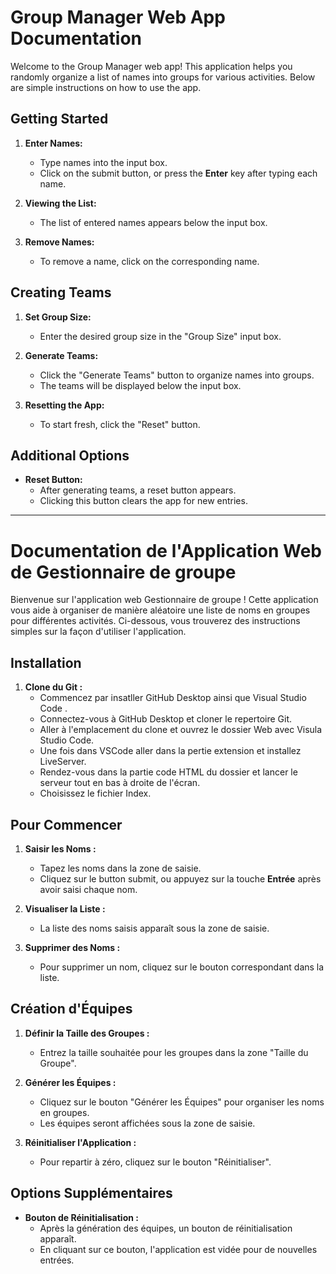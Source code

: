 # Group Manager Web App Documentation

Welcome to the Group Manager web app! This application helps you randomly organize a list of names into groups for various activities. Below are simple instructions on how to use the app.

## Getting Started

1. **Enter Names:**
   - Type names into the input box.
   - Click on the submit button, or press the **Enter** key after typing each name.

2. **Viewing the List:**
   - The list of entered names appears below the input box.

3. **Remove Names:**
   - To remove a name, click on the corresponding name.

## Creating Teams

1. **Set Group Size:**
   - Enter the desired group size in the "Group Size" input box.

2. **Generate Teams:**
   - Click the "Generate Teams" button to organize names into groups.
   - The teams will be displayed below the input box.

3. **Resetting the App:**
   - To start fresh, click the "Reset" button.

## Additional Options

- **Reset Button:**
  - After generating teams, a reset button appears.
  - Clicking this button clears the app for new entries.

---

# Documentation de l'Application Web de Gestionnaire de groupe

Bienvenue sur l'application web Gestionnaire de groupe ! Cette application vous aide à organiser de manière aléatoire une liste de noms en groupes pour différentes activités. Ci-dessous, vous trouverez des instructions simples sur la façon d'utiliser l'application.
## Installation

1. **Clone du Git :**
   - Commencez par insatller GitHub Desktop ainsi que Visual Studio Code .
   - Connectez-vous à GitHub Desktop et cloner le repertoire Git.
   - Aller à l'emplacement du clone et ouvrez le dossier Web avec Visula Studio Code.
   - Une fois dans VSCode aller dans la pertie extension et installez LiveServer.
   - Rendez-vous dans la partie code HTML du dossier et lancer le serveur tout en bas à droite de l'écran.
   - Choisissez le fichier Index.
   
## Pour Commencer

1. **Saisir les Noms :**
   - Tapez les noms dans la zone de saisie.
   - Cliquez sur le button submit, ou appuyez sur la touche **Entrée** après avoir saisi chaque nom.

2. **Visualiser la Liste :**
   - La liste des noms saisis apparaît sous la zone de saisie.

3. **Supprimer des Noms :**
   - Pour supprimer un nom, cliquez sur le bouton correspondant dans la liste.

## Création d'Équipes

1. **Définir la Taille des Groupes :**
   - Entrez la taille souhaitée pour les groupes dans la zone "Taille du Groupe".

2. **Générer les Équipes :**
   - Cliquez sur le bouton "Générer les Équipes" pour organiser les noms en groupes.
   - Les équipes seront affichées sous la zone de saisie.

3. **Réinitialiser l'Application :**
   - Pour repartir à zéro, cliquez sur le bouton "Réinitialiser".

## Options Supplémentaires

- **Bouton de Réinitialisation :**
  - Après la génération des équipes, un bouton de réinitialisation apparaît.
  - En cliquant sur ce bouton, l'application est vidée pour de nouvelles entrées.
